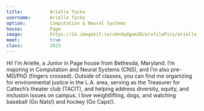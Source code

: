 ```yaml
---
title:          Arielle Tycko
username:       Arielle Tycko
option:         Computation & Neural Systems 
house:          Page
image:          https://ik.imagekit.io/u9ndqdgam20/profilePics/arielle_tycko.jpg
meet:           true
class:          2023
---
```


Hi! I’m Arielle, a Junior in Page house from Bethesda, Maryland. I’m majoring in Computation and Neural Systems (CNS), and I’m also pre-MD/PhD (fingers crossed). Outside of classes, you can find me organizing for environmental justice in the L.A. area, serving as the Treasurer for Caltech’s theater club (TACIT), and helping address diversity, equity, and inclusion issues on campus. I love weightlifting, dogs, and watching baseball (Go Nats!) and hockey (Go Caps!).
